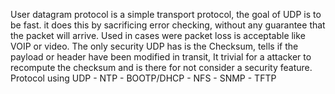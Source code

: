 User datagram protocol is a simple transport protocol, the goal of UDP is to be fast. it does this by sacrificing error checking, without any guarantee that the packet will arrive. 
Used in cases were packet loss is acceptable like VOIP or video. 
The only security UDP has is the Checksum, tells if the payload or header have been modified in transit, It trivial for a attacker to recompute the checksum and is there for not consider a security feature. 
Protocol using UDP 
	-	NTP 
	-	BOOTP/DHCP
	-	NFS
	-	SNMP
	-	TFTP